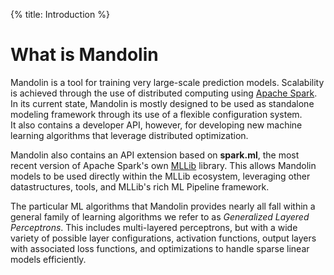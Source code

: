 {%
title: Introduction
%}

What is Mandolin
=========

Mandolin is a tool for training very large-scale prediction models. Scalability
is achieved through the use of distributed computing using [Apache Spark](http://apache.spark.org). 
In its current state, Mandolin is mostly designed to be used as standalone modeling
framework through its use of a flexible configuration system.  
It also contains a developer API, however, for developing new machine learning
algorithms that leverage distributed optimization. 

Mandolin also contains an API extension based on **spark.ml**, the most recent version of
Apache Spark's own [MLLib](http://spark.apache.org/docs/latest/mllib-guide.html) library.
This allows Mandolin models to be used directly within the MLLib ecosystem, leveraging
other datastructures, tools, and MLLib's rich ML Pipeline framework.

The particular ML algorithms that Mandolin provides nearly all fall within a general 
family of learning algorithms we refer to as *Generalized Layered Perceptrons*. This includes 
multi-layered perceptrons, but with a wide variety of possible layer configurations,
activation functions, output layers with associated loss functions, and optimizations
to handle sparse linear models efficiently.  


